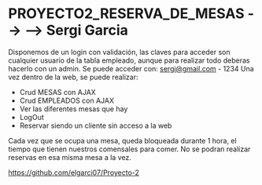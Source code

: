 # PROYECTO2_RESERVA_DE_MESAS --> --> Sergi Garcia
 Disponemos de un login con validación, las claves para acceder son cualquier usuario de la tabla empleado, aunque para realizar todo deberas hacerlo con un admin. Se puede acceder con: sergi@gmail.com - 1234 
 Una vez dentro de la web, se puede realizar:
   - Crud MESAS con AJAX
   - Crud EMPLEADOS con AJAX
   - Ver las diferentes mesas que hay
   - LogOut
   - Reservar siendo un cliente sin acceso a la web


 Cada vez que se ocupa una mesa, queda bloqueada durante 1 hora, el tiempo que tienen nuestros comensales para comer. No se podran realizar reservas en esa misma mesa a la vez. 

 https://github.com/elgarci07/Proyecto-2